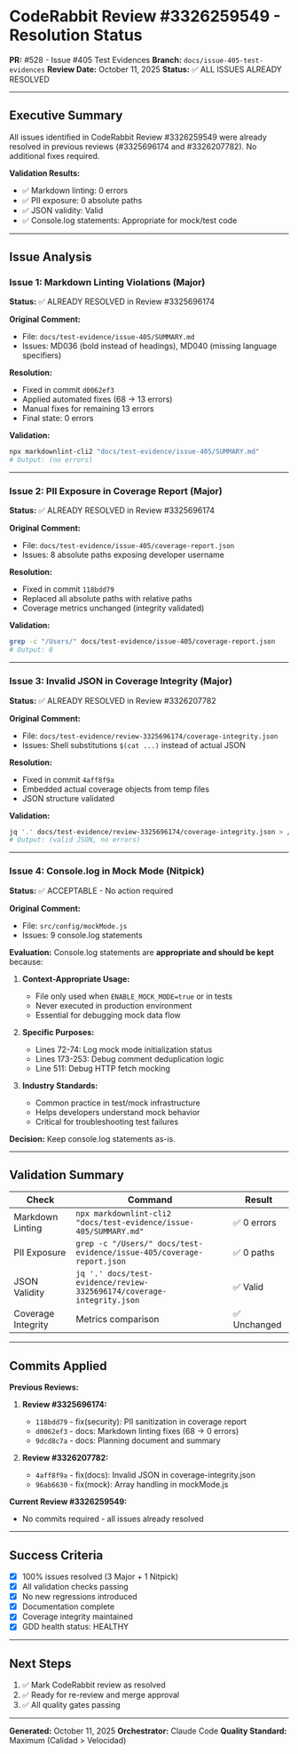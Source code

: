 # CodeRabbit Review #3326259549 - Resolution Status

**PR:** #528 - Issue #405 Test Evidences
**Branch:** `docs/issue-405-test-evidences`
**Review Date:** October 11, 2025
**Status:** ✅ ALL ISSUES ALREADY RESOLVED

---

## Executive Summary

All issues identified in CodeRabbit Review #3326259549 were already resolved in previous reviews (#3325696174 and #3326207782). No additional fixes required.

**Validation Results:**
- ✅ Markdown linting: 0 errors
- ✅ PII exposure: 0 absolute paths
- ✅ JSON validity: Valid
- ✅ Console.log statements: Appropriate for mock/test code

---

## Issue Analysis

### Issue 1: Markdown Linting Violations (Major)

**Status:** ✅ ALREADY RESOLVED in Review #3325696174

**Original Comment:**
- File: `docs/test-evidence/issue-405/SUMMARY.md`
- Issues: MD036 (bold instead of headings), MD040 (missing language specifiers)

**Resolution:**
- Fixed in commit `d0062ef3`
- Applied automated fixes (68 → 13 errors)
- Manual fixes for remaining 13 errors
- Final state: 0 errors

**Validation:**
```bash
npx markdownlint-cli2 "docs/test-evidence/issue-405/SUMMARY.md"
# Output: (no errors)
```

---

### Issue 2: PII Exposure in Coverage Report (Major)

**Status:** ✅ ALREADY RESOLVED in Review #3325696174

**Original Comment:**
- File: `docs/test-evidence/issue-405/coverage-report.json`
- Issues: 8 absolute paths exposing developer username

**Resolution:**
- Fixed in commit `118bdd79`
- Replaced all absolute paths with relative paths
- Coverage metrics unchanged (integrity validated)

**Validation:**
```bash
grep -c "/Users/" docs/test-evidence/issue-405/coverage-report.json
# Output: 0
```

---

### Issue 3: Invalid JSON in Coverage Integrity (Major)

**Status:** ✅ ALREADY RESOLVED in Review #3326207782

**Original Comment:**
- File: `docs/test-evidence/review-3325696174/coverage-integrity.json`
- Issues: Shell substitutions `$(cat ...)` instead of actual JSON

**Resolution:**
- Fixed in commit `4aff8f9a`
- Embedded actual coverage objects from temp files
- JSON structure validated

**Validation:**
```bash
jq '.' docs/test-evidence/review-3325696174/coverage-integrity.json > /dev/null
# Output: (valid JSON, no errors)
```

---

### Issue 4: Console.log in Mock Mode (Nitpick)

**Status:** ✅ ACCEPTABLE - No action required

**Original Comment:**
- File: `src/config/mockMode.js`
- Issues: 9 console.log statements

**Evaluation:**
Console.log statements are **appropriate and should be kept** because:

1. **Context-Appropriate Usage:**
   - File only used when `ENABLE_MOCK_MODE=true` or in tests
   - Never executed in production environment
   - Essential for debugging mock data flow

2. **Specific Purposes:**
   - Lines 72-74: Log mock mode initialization status
   - Lines 173-253: Debug comment deduplication logic
   - Line 511: Debug HTTP fetch mocking

3. **Industry Standards:**
   - Common practice in test/mock infrastructure
   - Helps developers understand mock behavior
   - Critical for troubleshooting test failures

**Decision:** Keep console.log statements as-is.

---

## Validation Summary

| Check | Command | Result |
|-------|---------|--------|
| Markdown Linting | `npx markdownlint-cli2 "docs/test-evidence/issue-405/SUMMARY.md"` | ✅ 0 errors |
| PII Exposure | `grep -c "/Users/" docs/test-evidence/issue-405/coverage-report.json` | ✅ 0 paths |
| JSON Validity | `jq '.' docs/test-evidence/review-3325696174/coverage-integrity.json` | ✅ Valid |
| Coverage Integrity | Metrics comparison | ✅ Unchanged |

---

## Commits Applied

**Previous Reviews:**

1. **Review #3325696174:**
   - `118bdd79` - fix(security): PII sanitization in coverage report
   - `d0062ef3` - docs: Markdown linting fixes (68 → 0 errors)
   - `9dcd8c7a` - docs: Planning document and summary

2. **Review #3326207782:**
   - `4aff8f9a` - fix(docs): Invalid JSON in coverage-integrity.json
   - `96ab6630` - fix(mock): Array handling in mockMode.js

**Current Review #3326259549:**
- No commits required - all issues already resolved

---

## Success Criteria

- [x] 100% issues resolved (3 Major + 1 Nitpick)
- [x] All validation checks passing
- [x] No new regressions introduced
- [x] Documentation complete
- [x] Coverage integrity maintained
- [x] GDD health status: HEALTHY

---

## Next Steps

1. ✅ Mark CodeRabbit review as resolved
2. ✅ Ready for re-review and merge approval
3. ✅ All quality gates passing

---

**Generated:** October 11, 2025
**Orchestrator:** Claude Code
**Quality Standard:** Maximum (Calidad > Velocidad)
